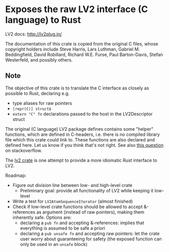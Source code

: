 # Exposes the raw LV2 interface (C language) to Rust

LV2 docs: http://lv2plug.in/

The documentation of this crate is copied from the original C files, whose
copyright holders include Steve Harris, Lars Luthman, Gabriel M. Beddingfield, David Robillard, Richard W.E. Furse, Paul Barton-Davis, Stefan Westerfeld, and possibly others.

## Note

The objective of this crate is to translate the C interface as closely as
possible to Rust, declaring e.g.

* type aliases for raw pointers
* `[repr(C)] struct`s
* `extern "C" fn` declarations passed to the host in the LV2Descriptor struct

The original (C language) LV2 package defines contains some "helper" functions, which are
defined in C-headers, i.e. there is no compiled library file which this crate 
could link to. These functions are also declared and defined here. Let us know if 
you think that's not right. See also [this question](http://stackoverflow.com/questions/40944524/how-does-one-design-a-plugin-interface-for-digital-audio-workstation-hosts-in-pu) on stackoverflow.

The [lv2 crate](https://crates.io/crates/lv2) is one attempt to provide a more
idiomatic Rust interface to LV2.

Roadmap:

- Figure out division line between low- and high-level crate
  - Preliminary goal: provide all functionality of LV2 while keeping it low-level
- Write a test for `LV2AtomSequenceIterator` (almost finished)
- Check if low-level crate functions should be allowed to accept &-references as argument (instead of raw pointers), making them inherently safe. Options are:
  - declaring a `pub fn` and accepting &-references: implies that everything is assumed to be safe a priori
  - declaring a `pub unsafe fn` and accepting raw pointers: let the crate user worry about guaranteeing for safety (the exposed function can only be used in an `unsafe` block)

